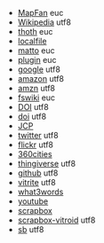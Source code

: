 - [MapFan](http://www.mapfan.com/keywordsrch.cgi?SRCHKIND=SRCH_ADR&PARAM=) euc
- [Wikipedia](http://ja.wikipedia.org/wiki/) utf8
- [thoth](http://ensis.jp/ore/fswiki/wiki.cgi?) euc
- [localfile](file:///Users/matto/)
- [matto](http://www2.chem.nagoya-u.ac.jp/~og/wiki/wiki.cgi/matto?page=) euc
- [plugin](http://fswiki.org/wiki.pl?page=BugTrack%2Dplugin%2F) euc
- [google](http://www.google.com/search?ie=UTF-8&oe=UTF-8&q=) utf8
- [amazon](http://www.amazon.co.jp/exec/obidos/ASIN/) utf8
- [amzn](https://amzn.asia/d/) utf8
- [fswiki](http://fswiki.org/wiki.pl?page=) euc
- [DOI](http://dx.doi.org/) utf8
- [doi](http://dx.doi.org/) utf8
- [JCP](http://link.aip.org/link/?JCP/)
- [twitter](http://twitter.com/) utf8
- [flickr](http://flickr.com/photos/) utf8
- [360cities](http://www.360cities.net/profile/)
- [thingiverse](http://www.thingiverse.com/) utf8
- [github](https://github.com/vitroid/) utf8
- [vitrite](http://vitrite.chem.okayama-u.ac.jp/cgi-bin/vitrite.cgi?id=) utf8
- [what3words](https://map.what3words.com/)
- [youtube](https://www.youtube.com/watch?v=)
- [scrapbox](https://scrapbox.io/)
- [scrapbox-vitroid](https://scrapbox.io/vitroid/) utf8
- [sb](https://scrapbox.io/vitroid/) utf8
